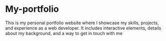 # My-portfolio
This is my personal portfolio website where I showcase my skills, projects, and experience as a web developer. It includes interactive elements, details about my background, and a way to get in touch with me
